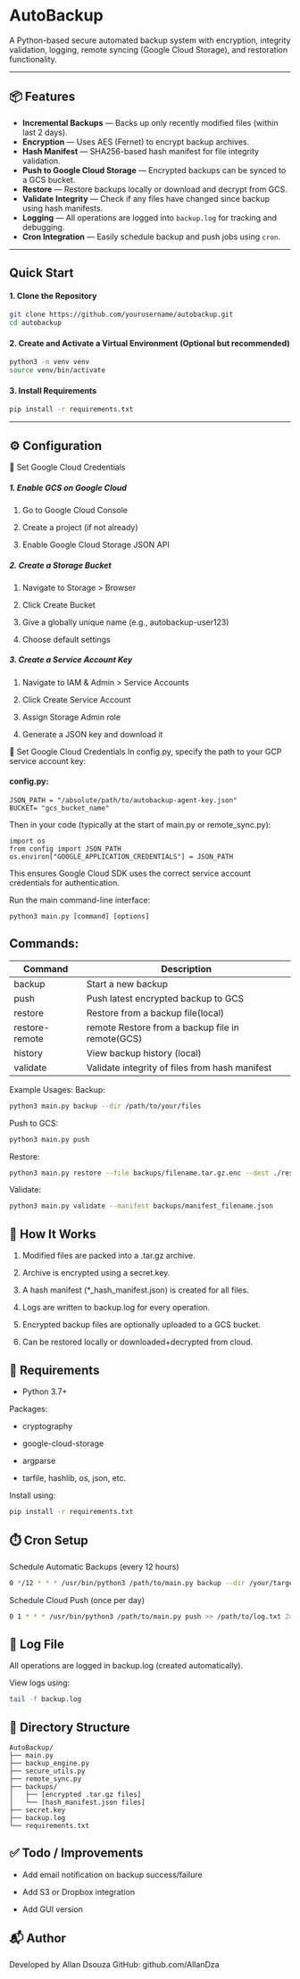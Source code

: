 # AutoBackup

A Python-based secure automated backup system with encryption, integrity validation, logging, remote syncing (Google Cloud Storage), and restoration functionality.

---

## 📦 Features

-  **Incremental Backups** — Backs up only recently modified files (within last 2 days).
-  **Encryption** — Uses AES (Fernet) to encrypt backup archives.
- **Hash Manifest** — SHA256-based hash manifest for file integrity validation.
- **Push to Google Cloud Storage** — Encrypted backups can be synced to a GCS bucket.
- **Restore** — Restore backups locally or download and decrypt from GCS.
- **Validate Integrity** — Check if any files have changed since backup using hash manifests.
- **Logging** — All operations are logged into `backup.log` for tracking and debugging.
- **Cron Integration** — Easily schedule backup and push jobs using `cron`.

---

## Quick Start

#### 1. Clone the Repository

```bash
git clone https://github.com/yourusername/autobackup.git
cd autobackup
```

#### 2. Create and Activate a Virtual Environment (Optional but recommended)

```bash
python3 -m venv venv
source venv/bin/activate
```

#### 3. Install Requirements
```bash
pip install -r requirements.txt
```
---
## ⚙️ Configuration
🔑 Set Google Cloud Credentials

##### 1. Enable GCS on Google Cloud
1. Go to Google Cloud Console

2. Create a project (if not already)

3. Enable Google Cloud Storage JSON API

##### 2. Create a Storage Bucket
1. Navigate to Storage > Browser

2. Click Create Bucket

3. Give a globally unique name (e.g., autobackup-user123)

4. Choose default settings

##### 3. Create a Service Account Key
1. Navigate to IAM & Admin > Service Accounts

2. Click Create Service Account

3. Assign Storage Admin role

4. Generate a JSON key and download it



🔑 Set Google Cloud Credentials
In config.py, specify the path to your GCP service account key:



#### config.py:

```
JSON_PATH = "/absolute/path/to/autobackup-agent-key.json"
BUCKET= "gcs_bucket_name"
```
Then in your code (typically at the start of main.py or remote_sync.py):

```
import os
from config import JSON_PATH
os.environ["GOOGLE_APPLICATION_CREDENTIALS"] = JSON_PATH
```
This ensures Google Cloud SDK uses the correct service account credentials for authentication.

Run the main command-line interface:

```
python3 main.py [command] [options]
```

## Commands:

|  Command	 |  Description |
| ------------ | ------------ |
|  backup | Start a new backup  |
| push  |  Push latest encrypted backup to GCS |
| restore  | Restore from a backup file(local)  |
| restore-remote |  remote Restore from a backup file in remote(GCS) |
| history  | View backup history (local)  |
| validate  | Validate integrity of files from hash manifest  |


Example Usages:
Backup:

```bash
python3 main.py backup --dir /path/to/your/files
```

Push to GCS:

```bash
python3 main.py push
```
Restore:

```bash
python3 main.py restore --file backups/filename.tar.gz.enc --dest ./restored
```
Validate:

```bash
python3 main.py validate --manifest backups/manifest_filename.json
```

## 🧠 How It Works
1. Modified files are packed into a .tar.gz archive.

2. Archive is encrypted using a secret.key.

3. A hash manifest (*_hash_manifest.json) is created for all files.

4. Logs are written to backup.log for every operation.

5. Encrypted backup files are optionally uploaded to a GCS bucket.

6. Can be restored locally or downloaded+decrypted from cloud.

## 🧾 Requirements
- Python 3.7+

Packages:

- cryptography

- google-cloud-storage

- argparse

- tarfile, hashlib, os, json, etc.

Install using:

```bash
pip install -r requirements.txt
```
## ⏱️ Cron Setup
Schedule Automatic Backups (every 12 hours)
```bash
0 */12 * * * /usr/bin/python3 /path/to/main.py backup --dir /your/target/dir >> /path/to/log.txt 2>&1
```
Schedule Cloud Push (once per day)
```bash
0 1 * * * /usr/bin/python3 /path/to/main.py push >> /path/to/log.txt 2>&1
```
## 📄 Log File
All operations are logged in backup.log (created automatically).

View logs using:

```bash
tail -f backup.log
```
## 📂 Directory Structure
```
AutoBackup/
├── main.py
├── backup_engine.py
├── secure_utils.py
├── remote_sync.py
├── backups/
│   ├── [encrypted .tar.gz files]
│   └── [hash_manifest.json files]
├── secret.key
├── backup.log
└── requirements.txt
```
## ✅ Todo / Improvements
- Add email notification on backup success/failure

- Add S3 or Dropbox integration

- Add GUI version

## 📬 Author
Developed by Allan Dsouza
GitHub: github.com/AllanDza
